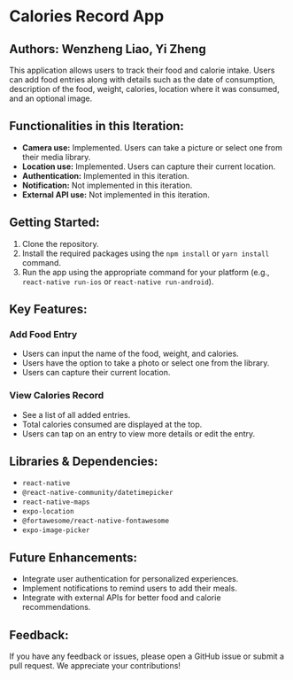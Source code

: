 # Calories Record App
## Authors: Wenzheng Liao, Yi Zheng
This application allows users to track their food and calorie intake. Users can add food entries along with details such as the date of consumption, description of the food, weight, calories, location where it was consumed, and an optional image. 

## Functionalities in this Iteration:

- **Camera use:** Implemented. Users can take a picture or select one from their media library.
- **Location use:** Implemented. Users can capture their current location.
- **Authentication:** Implemented in this iteration.
- **Notification:** Not implemented in this iteration.
- **External API use:** Not implemented in this iteration.

## Getting Started:

1. Clone the repository.
2. Install the required packages using the `npm install` or `yarn install` command.
3. Run the app using the appropriate command for your platform (e.g., `react-native run-ios` or `react-native run-android`).

## Key Features:

### Add Food Entry
- Users can input the name of the food, weight, and calories.
- Users have the option to take a photo or select one from the library.
- Users can capture their current location.

### View Calories Record
- See a list of all added entries.
- Total calories consumed are displayed at the top.
- Users can tap on an entry to view more details or edit the entry.

## Libraries & Dependencies:

- `react-native`
- `@react-native-community/datetimepicker`
- `react-native-maps`
- `expo-location`
- `@fortawesome/react-native-fontawesome`
- `expo-image-picker`

## Future Enhancements:

- Integrate user authentication for personalized experiences.
- Implement notifications to remind users to add their meals.
- Integrate with external APIs for better food and calorie recommendations.

## Feedback:

If you have any feedback or issues, please open a GitHub issue or submit a pull request. We appreciate your contributions!